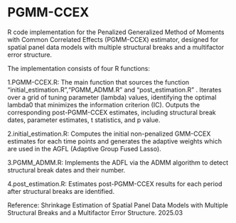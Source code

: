 # PGMM-CCEX
R code implementation for the Penalized Generalized Method of Moments with Common Correlated Effects (PGMM-CCEX) estimator, designed for spatial panel data models with multiple structural breaks and a multifactor error structure.

The implementation consists of four R functions:

1.PGMM-CCEX.R: The main function that sources the function “initial_estimation.R”,“PGMM_ADMM.R” and “post_estimation.R” . Iterates over a grid of tuning parameter (lambda) values, identifying the optimal lambda0 that minimizes the information criterion (IC). Outputs the corresponding post-PGMM-CCEX estimates, including structural break dates, parameter estimates, t statistics, and p value.

2.initial_estimation.R: Computes the initial non-penalized GMM-CCEX estimates for each time points and generates the adaptive weights which are used in the AGFL (Adaptive Group Fused Lasso).

3.PGMM_ADMM.R: Implements the ADFL via the ADMM algorithm to detect structural break dates and their number.

4.post_estimation.R: Estimates post-PGMM-CCEX results for each period after structural breaks are identified.

Reference: Shrinkage Estimation of Spatial Panel Data Models with Multiple Structural Breaks and a Multifactor Error Structure. 2025.03
